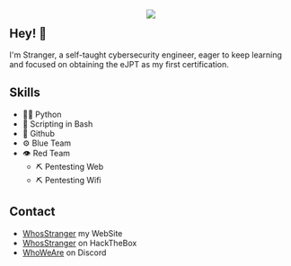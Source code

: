 <h1 align="center" style="width:100%; height:0">
  <img src="https://media0.giphy.com/media/3o7TKTnADOR6rxBt4c/giphy.gif?cid=ecf05e47gcd1rcgvz5giftm23bou0z2l4dkvd3jxz1mq41nb&rid=giphy.gif&ct=g"/>
</h1>

## Hey! 👋
I'm Stranger, a self-taught cybersecurity engineer, eager to keep learning and focused on obtaining the eJPT as my first certification.

## Skills
- 👨‍💻 Python
- 📡 Scripting in Bash
- 💱 Github
- ⚙️ Blue Team
- 👁️ Red Team
  - ⛏ Pentesting Web
  - ⛏ Pentesting Wifi

## Contact
- [WhosStranger](https://whosstranger.github.io/) my WebSite
- [WhosStranger](https://app.hackthebox.com/profile/805901) on HackTheBox
- [WhoWeAre](https://discord.gg/guJrpySjJZ) on Discord

